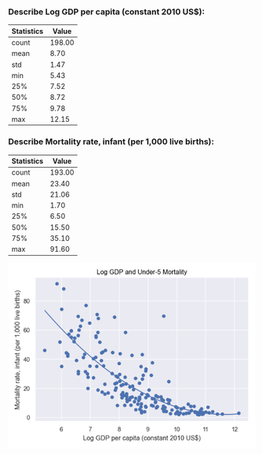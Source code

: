 ### Describe Log GDP per capita (constant 2010 US$):
| Statistics | Value |
| ----- | ----- |
| count | 198.00 |
| mean | 8.70 |
| std | 1.47 |
| min | 5.43 |
| 25% | 7.52 |
| 50% | 8.72 |
| 75% | 9.78 |
| max | 12.15 |


### Describe Mortality rate, infant (per 1,000 live births):
| Statistics | Value |
| ----- | ----- |
| count | 193.00 |
| mean | 23.40 |
| std | 21.06 |
| min | 1.70 |
| 25% | 6.50 |
| 50% | 15.50 |
| 75% | 35.10 |
| max | 91.60 |


![scatter_plot](static/images/plot.png)
